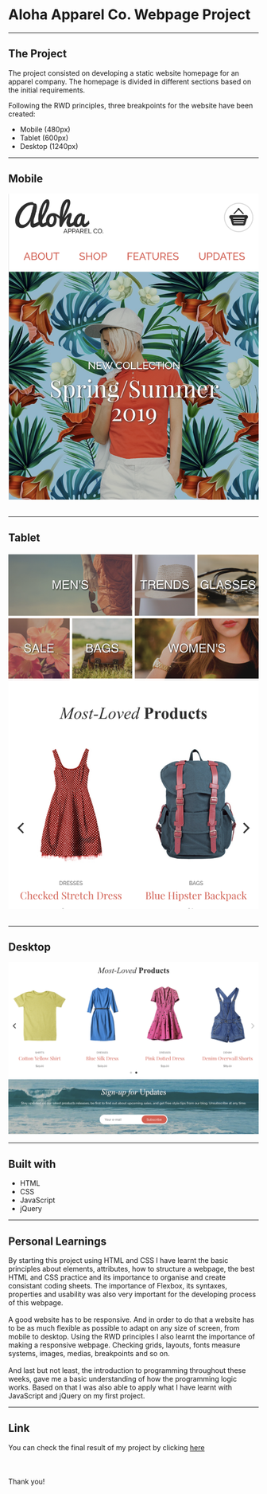 # Aloha Apparel Co. Webpage Project

---
## The Project

The project consisted on developing a static website homepage for an apparel company. The homepage is divided in different sections based on the initial requirements. 

Following the RWD principles, three breakpoints for the website have been created:

- Mobile (480px)
- Tablet (600px)
- Desktop (1240px)

---
## Mobile
<img src="images/screenshot-aloha-mobile-banner.png">
<br>
<br>

---
## Tablet
<img src="images/screenshot-aloha-tablet-collection-carousel.png">
<br>
<br>

---
## Desktop
<img src="images/screenshot-aloha-desktop-carousel.png">

---
## Built with

- HTML
- CSS
- JavaScript
- jQuery

---
## Personal Learnings

By starting this project using HTML and CSS I have learnt the basic principles about elements, attributes, how to structure a webpage, the best HTML and CSS practice and its importance to organise and create consistant coding sheets. The importance of Flexbox, its syntaxes, properties and usability was also very important for the developing process of this webpage.
<br>
<br>
A good website has to be responsive. And in order to do that a website has to be as much flexible as possible to adapt on any size of screen, from mobile to desktop. Using the RWD principles I also learnt the importance of making a responsive webpage. Checking grids, layouts, fonts measure systems, images, medias, breakpoints and so on.
<br>
<br>
And last but not least, the introduction to programming throughout these weeks, gave me a basic understanding of how the programming logic works. Based on that I was also able to apply what I have learnt with JavaScript and jQuery on my first project.



----
## Link
You can check the final result of my project by clicking [here](https://tonypossamai.github.io/Aloha-Apparel/)
<br>
<br>
<br>
<br>
Thank you!
